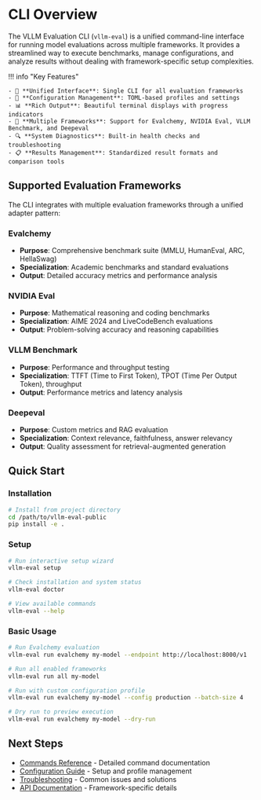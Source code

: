 # CLI Overview

The VLLM Evaluation CLI (`vllm-eval`) is a unified command-line interface for running model evaluations across multiple frameworks. It provides a streamlined way to execute benchmarks, manage configurations, and analyze results without dealing with framework-specific setup complexities.

!!! info "Key Features"
    
    - 🚀 **Unified Interface**: Single CLI for all evaluation frameworks
    - 🔧 **Configuration Management**: TOML-based profiles and settings
    - 📊 **Rich Output**: Beautiful terminal displays with progress indicators
    - 🧪 **Multiple Frameworks**: Support for Evalchemy, NVIDIA Eval, VLLM Benchmark, and Deepeval
    - 🔍 **System Diagnostics**: Built-in health checks and troubleshooting
    - 📋 **Results Management**: Standardized result formats and comparison tools

## Supported Evaluation Frameworks

The CLI integrates with multiple evaluation frameworks through a unified adapter pattern:

### Evalchemy
- **Purpose**: Comprehensive benchmark suite (MMLU, HumanEval, ARC, HellaSwag)
- **Specialization**: Academic benchmarks and standard evaluations
- **Output**: Detailed accuracy metrics and performance analysis

### NVIDIA Eval
- **Purpose**: Mathematical reasoning and coding benchmarks
- **Specialization**: AIME 2024 and LiveCodeBench evaluations
- **Output**: Problem-solving accuracy and reasoning capabilities

### VLLM Benchmark
- **Purpose**: Performance and throughput testing
- **Specialization**: TTFT (Time to First Token), TPOT (Time Per Output Token), throughput
- **Output**: Performance metrics and latency analysis

### Deepeval
- **Purpose**: Custom metrics and RAG evaluation
- **Specialization**: Context relevance, faithfulness, answer relevancy
- **Output**: Quality assessment for retrieval-augmented generation

## Quick Start

### Installation

```bash
# Install from project directory
cd /path/to/vllm-eval-public
pip install -e .
```

### Setup

```bash
# Run interactive setup wizard
vllm-eval setup

# Check installation and system status
vllm-eval doctor

# View available commands
vllm-eval --help
```

### Basic Usage

```bash
# Run Evalchemy evaluation
vllm-eval run evalchemy my-model --endpoint http://localhost:8000/v1

# Run all enabled frameworks
vllm-eval run all my-model

# Run with custom configuration profile
vllm-eval run evalchemy my-model --config production --batch-size 4

# Dry run to preview execution
vllm-eval run evalchemy my-model --dry-run
```

## Next Steps

- [Commands Reference](commands.md) - Detailed command documentation
- [Configuration Guide](configuration.md) - Setup and profile management  
- [Troubleshooting](troubleshooting.md) - Common issues and solutions
- [API Documentation](../api/evalchemy-api.md) - Framework-specific details